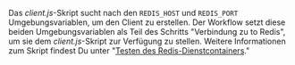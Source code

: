 Das *client.js*-Skript sucht nach den `REDIS_HOST` und `REDIS_PORT` Umgebungsvariablen, um den Client zu erstellen. Der Workflow setzt diese beiden Umgebungsvariablen als Teil des Schritts "Verbindung zu to Redis", um sie dem *client.js*-Skript zur Verfügung zu stellen. Weitere Informationen zum Skript findest Du unter "[Testen des Redis-Dienstcontainers](#testing-the-redis-service-container)."

